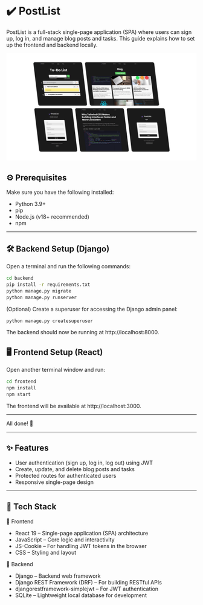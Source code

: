 # ✔️ PostList

PostList is a full-stack single-page application (SPA) where users can sign up, log in, and manage blog posts and tasks. This guide explains how to set up the frontend and backend locally.

![postlist-website-showcase](https://raw.githubusercontent.com/FarhaanAli05/postlist/main/src/assets/postlist-website-showcase.png)

## ⚙️ Prerequisites

Make sure you have the following installed:
- Python 3.9+
- pip
- Node.js (v18+ recommended)
- npm

---

## 🛠️ Backend Setup (Django)

Open a terminal and run the following commands:

```bash
cd backend
pip install -r requirements.txt
python manage.py migrate
python manage.py runserver
```

(Optional) Create a superuser for accessing the Django admin panel:

```bash
python manage.py createsuperuser
```

The backend should now be running at http://localhost:8000.

## 🖥️ Frontend Setup (React)

Open another terminal window and run:

```bash
cd frontend
npm install
npm start
```

The frontend will be available at http://localhost:3000.

---

All done! 🎉

---

## ✨ Features

- User authentication (sign up, log in, log out) using JWT
- Create, update, and delete blog posts and tasks
- Protected routes for authenticated users
- Responsive single-page design

---

## 🧱 Tech Stack

🔹 Frontend

- React 19 – Single-page application (SPA) architecture
- JavaScript – Core logic and interactivity
- JS-Cookie – For handling JWT tokens in the browser
- CSS – Styling and layout

🔹 Backend

- Django – Backend web framework
- Django REST Framework (DRF) – For building RESTful APIs
- djangorestframework-simplejwt – For JWT authentication
- SQLite – Lightweight local database for development
